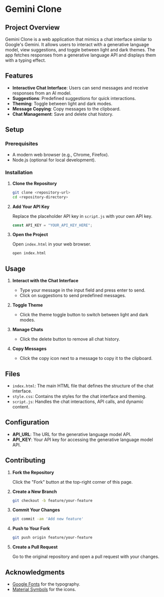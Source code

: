 # Gemini Clone

## Project Overview

Gemini Clone is a web application that mimics a chat interface similar to Google's Gemini. It allows users to interact with a generative language model, view suggestions, and toggle between light and dark themes. The app fetches responses from a generative language API and displays them with a typing effect.

## Features

- **Interactive Chat Interface**: Users can send messages and receive responses from an AI model.
- **Suggestions**: Predefined suggestions for quick interactions.
- **Theming**: Toggle between light and dark modes.
- **Message Copying**: Copy messages to the clipboard.
- **Chat Management**: Save and delete chat history.

## Setup

### Prerequisites

- A modern web browser (e.g., Chrome, Firefox).
- Node.js (optional for local development).

### Installation

1. **Clone the Repository**

   ```bash
   git clone <repository-url>
   cd <repository-directory>
   ```

2. **Add Your API Key**

   Replace the placeholder API key in `script.js` with your own API key.

   ```javascript
   const API_KEY = "YOUR_API_KEY_HERE";
   ```

3. **Open the Project**

   Open `index.html` in your web browser.

   ```bash
   open index.html
   ```

## Usage

1. **Interact with the Chat Interface**

   - Type your message in the input field and press enter to send.
   - Click on suggestions to send predefined messages.

2. **Toggle Theme**

   - Click the theme toggle button to switch between light and dark modes.

3. **Manage Chats**

   - Click the delete button to remove all chat history.

4. **Copy Messages**

   - Click the copy icon next to a message to copy it to the clipboard.

## Files

- `index.html`: The main HTML file that defines the structure of the chat interface.
- `style.css`: Contains the styles for the chat interface and theming.
- `script.js`: Handles the chat interactions, API calls, and dynamic content.

## Configuration

- **API_URL**: The URL for the generative language model API.
- **API_KEY**: Your API key for accessing the generative language model API.

## Contributing

1. **Fork the Repository**

   Click the "Fork" button at the top-right corner of this page.

2. **Create a New Branch**

   ```bash
   git checkout -b feature/your-feature
   ```

3. **Commit Your Changes**

   ```bash
   git commit -am 'Add new feature'
   ```

4. **Push to Your Fork**

   ```bash
   git push origin feature/your-feature
   ```

5. **Create a Pull Request**

   Go to the original repository and open a pull request with your changes.


## Acknowledgments

- [Google Fonts](https://fonts.google.com) for the typography.
- [Material Symbols](https://material.io/resources/icons) for the icons.
